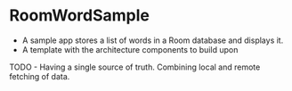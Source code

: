 # RoomWordSample
  - A sample app stores a list of words in a Room database and displays it.
  - A template with the architecture components to build upon
  
  TODO
    - Having a single source of truth. Combining local and remote fetching of data. 
